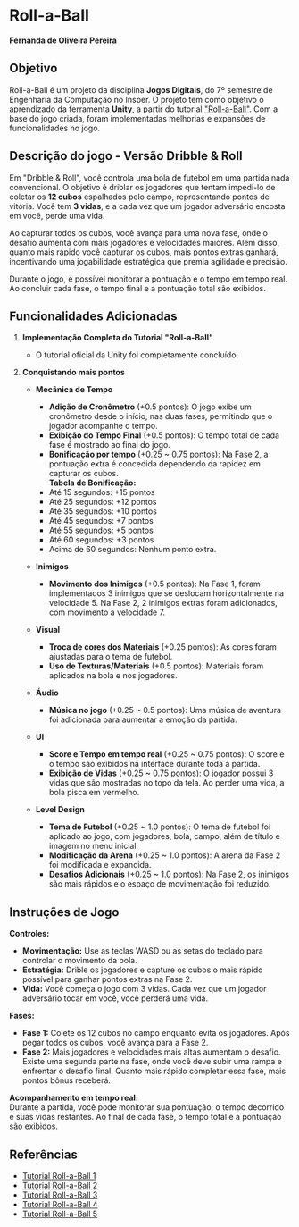 # Roll-a-Ball  
**Fernanda de Oliveira Pereira**

## Objetivo
Roll-a-Ball é um projeto da disciplina **Jogos Digitais**, do 7º semestre de Engenharia da Computação no Insper. O projeto tem como objetivo o aprendizado da ferramenta **Unity**, a partir do tutorial ["Roll-a-Ball"](https://learn.unity.com/project/roll-a-ball). Com a base do jogo criada, foram implementadas melhorias e expansões de funcionalidades no jogo.

## Descrição do jogo - Versão **Dribble & Roll**
Em "Dribble & Roll", você controla uma bola de futebol em uma partida nada convencional. O objetivo é driblar os jogadores que tentam impedi-lo de coletar os **12 cubos** espalhados pelo campo, representando pontos de vitória. Você tem **3 vidas**, e a cada vez que um jogador adversário encosta em você, perde uma vida. 

Ao capturar todos os cubos, você avança para uma nova fase, onde o desafio aumenta com mais jogadores e velocidades maiores. Além disso, quanto mais rápido você capturar os cubos, mais pontos extras ganhará, incentivando uma jogabilidade estratégica que premia agilidade e precisão.

Durante o jogo, é possível monitorar a pontuação e o tempo em tempo real. Ao concluir cada fase, o tempo final e a pontuação total são exibidos.

## Funcionalidades Adicionadas

1. **Implementação Completa do Tutorial "Roll-a-Ball"**  
   - O tutorial oficial da Unity foi completamente concluído.

2. **Conquistando mais pontos**

   - **Mecânica de Tempo**  
     - **Adição de Cronômetro** (+0.5 pontos): O jogo exibe um cronômetro desde o início, nas duas fases, permitindo que o jogador acompanhe o tempo.  
     - **Exibição do Tempo Final** (+0.5 pontos): O tempo total de cada fase é mostrado ao final do jogo.  
     - **Bonificação por tempo** (+0.25 ~ 0.75 pontos): Na Fase 2, a pontuação extra é concedida dependendo da rapidez em capturar os cubos.  
     **Tabela de Bonificação:**  
     - Até 15 segundos: +15 pontos  
     - Até 25 segundos: +12 pontos  
     - Até 35 segundos: +10 pontos  
     - Até 45 segundos: +7 pontos  
     - Até 55 segundos: +5 pontos  
     - Até 60 segundos: +3 pontos  
     - Acima de 60 segundos: Nenhum ponto extra.

   - **Inimigos**  
     - **Movimento dos Inimigos** (+0.5 pontos): Na Fase 1, foram implementados 3 inimigos que se deslocam horizontalmente na velocidade 5. Na Fase 2, 2 inimigos extras foram adicionados, com movimento a velocidade 7.

   - **Visual**  
     - **Troca de cores dos Materiais** (+0.25 pontos): As cores foram ajustadas para o tema de futebol.  
     - **Uso de Texturas/Materiais** (+0.5 pontos): Materiais foram aplicados na bola e nos jogadores.

   - **Áudio**  
     - **Música no jogo** (+0.25 ~ 0.5 pontos): Uma música de aventura foi adicionada para aumentar a emoção da partida.

   - **UI**  
     - **Score e Tempo em tempo real** (+0.25 ~ 0.75 pontos): O score e o tempo são exibidos na interface durante toda a partida.  
     - **Exibição de Vidas** (+0.25 ~ 0.75 pontos): O jogador possui 3 vidas que são mostradas no topo da tela. Ao perder uma vida, a bola pisca em vermelho.

   - **Level Design**  
     - **Tema de Futebol** (+0.25 ~ 1.0 pontos): O tema de futebol foi aplicado ao jogo, com jogadores, bola, campo, além de título e imagem no menu inicial.  
     - **Modificação da Arena** (+0.25 ~ 1.0 pontos): A arena da Fase 2 foi modificada e expandida.  
     - **Desafios Adicionais** (+0.25 ~ 1.0 pontos): Na Fase 2, os inimigos são mais rápidos e o espaço de movimentação foi reduzido.

## Instruções de Jogo

**Controles:**  
- **Movimentação:** Use as teclas WASD ou as setas do teclado para controlar o movimento da bola.  
- **Estratégia:** Drible os jogadores e capture os cubos o mais rápido possível para ganhar pontos extras na Fase 2.  
- **Vida:** Você começa o jogo com 3 vidas. Cada vez que um jogador adversário tocar em você, você perderá uma vida.

**Fases:**  
- **Fase 1:** Colete os 12 cubos no campo enquanto evita os jogadores. Após pegar todos os cubos, você avança para a Fase 2.  
- **Fase 2:** Mais jogadores e velocidades mais altas aumentam o desafio. Existe uma segunda parte na fase, onde você deve subir uma rampa e enfrentar o desafio final. Quanto mais rápido completar essa fase, mais pontos bônus receberá.

**Acompanhamento em tempo real:**  
Durante a partida, você pode monitorar sua pontuação, o tempo decorrido e suas vidas restantes. Ao final de cada fase, o tempo total e a pontuação são exibidos.

## Referências

- [Tutorial Roll-a-Ball 1](https://youtu.be/zUUJZ8tH5_k?si=dKRJLePpw6x_w0RT)  
- [Tutorial Roll-a-Ball 2](https://youtu.be/syRVLH3PToA?si=Fgc9etA6zWLkRXkm)  
- [Tutorial Roll-a-Ball 3](https://youtu.be/K4uOjb5p3Io?si=h1gG10ataj6Gy44z)  
- [Tutorial Roll-a-Ball 4](https://youtu.be/ez9hYaGb7aI?si=r6AVQW0sCef3DhL1)  
- [Tutorial Roll-a-Ball 5](https://youtu.be/l7SwiFWOQqM?si=GEXmnzsbC1XbsbaH)


